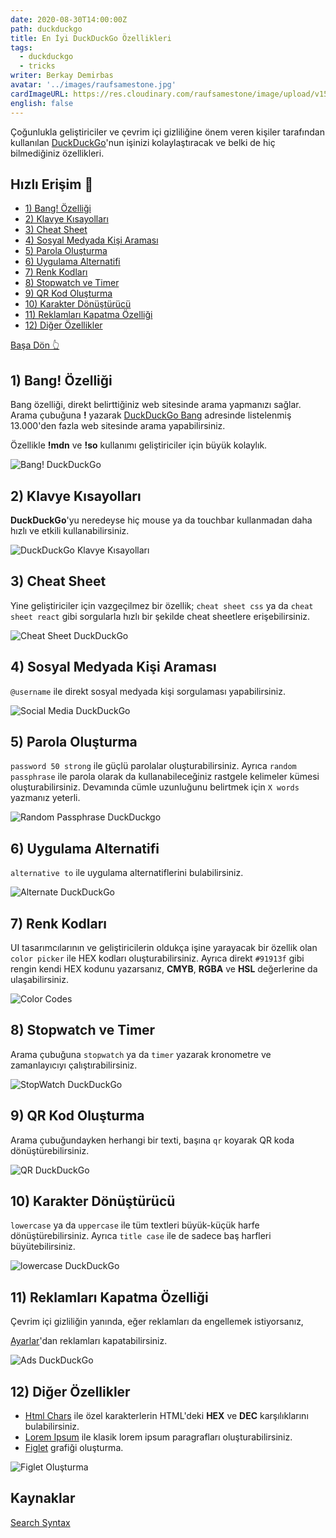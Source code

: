 ```yaml
---
date: 2020-08-30T14:00:00Z
path: duckduckgo
title: En İyi DuckDuckGo Özellikleri
tags:
  - duckduckgo
  - tricks
writer: Berkay Demirbas
avatar: '../images/raufsamestone.jpg'
cardImageURL: https://res.cloudinary.com/raufsamestone/image/upload/v1598788229/blog-contents/duckduckgo/pglblrhtryzfhfm8cytr.jpg
english: false
---
```


Çoğunlukla geliştiriciler ve çevrim içi gizliliğine önem veren kişiler tarafından kullanılan [DuckDuckGo](https://duckduckgo.com)'nun işinizi kolaylaştıracak ve belki de hiç bilmediğiniz özellikleri.

<div class='warning'>

## Hızlı Erişim 🚀

<div class='unlist'>

- [1) Bang! Özelliği](#1-bang-özelliği)
- [2) Klavye Kısayolları](#2-klavye-kısayolları)
- [3) Cheat Sheet](#3-cheat-sheet)
- [4) Sosyal Medyada Kişi Araması](#4-sosyal-medyada-kişi-araması)
- [5) Parola Oluşturma](#5-parola-oluşturma)
- [6) Uygulama Alternatifi](#6-uygulama-alternatifi)
- [7) Renk Kodları](#7-renk-kodları)
- [8) Stopwatch ve Timer](#8-stopwatch-ve-timer)
- [9) QR Kod Oluşturma](#9-qr-kod-oluşturma)
- [10) Karakter Dönüştürücü](#10-karakter-dönüştürücü)
- [11) Reklamları Kapatma Özelliği](#11-reklamları-kapatma-özelliği)
- [12) Diğer Özellikler](#12-diğer-özellikler)

</div>

</div>

<a href='#hızlı-erişim-'>
<div  class='gototop'>

Başa Dön 👆

</div>

</a>

## 1) Bang! Özelliği

Bang özelliği, direkt belirttiğiniz web sitesinde arama yapmanızı sağlar. Arama çubuğuna **!** yazarak [DuckDuckGo Bang](https://duckduckgo.com/bang) adresinde listelenmiş 13.000'den fazla web sitesinde arama yapabilirsiniz.

Özellikle **!mdn** ve **!so** kullanımı geliştiriciler için büyük kolaylık.

![Bang! DuckDuckGo](https://res.cloudinary.com/raufsamestone/image/upload/f_auto/v1598787158/blog-contents/duckduckgo/qzxpu51wx0qnqvpbmypz.webp)

## 2) Klavye Kısayolları

**DuckDuckGo**'yu neredeyse hiç mouse ya da touchbar kullanmadan daha hızlı ve etkili kullanabilirsiniz.

![DuckDuckGo Klavye Kısayolları](https://res.cloudinary.com/raufsamestone/image/upload/f_auto/v1598787158/blog-contents/duckduckgo/hoep6npo2xj1mwt9yiqf.webp)

## 3) Cheat Sheet

Yine geliştiriciler için vazgeçilmez bir özellik; `cheat sheet css` ya da `cheat sheet react` gibi sorgularla hızlı bir şekilde cheat sheetlere erişebilirsiniz.

![Cheat Sheet DuckDuckGo](https://res.cloudinary.com/raufsamestone/image/upload/f_auto/v1598787161/blog-contents/duckduckgo/zdbctokw0phpnrdwp29m.webp)

## 4) Sosyal Medyada Kişi Araması

`@username` ile direkt sosyal medyada kişi sorgulaması yapabilirsiniz.

![Social Media DuckDuckGo](https://res.cloudinary.com/raufsamestone/image/upload/f_auto/v1598789498/blog-contents/duckduckgo/b6q5vquuayqu82dsi1zj.webp)

## 5) Parola Oluşturma

`password 50 strong` ile güçlü parolalar oluşturabilirsiniz. Ayrıca `random passphrase` ile parola olarak da kullanabileceğiniz rastgele kelimeler kümesi oluşturabilirsiniz. Devamında cümle uzunluğunu belirtmek için `X words` yazmanız yeterli.

![Random Passphrase DuckDuckgo ](https://res.cloudinary.com/raufsamestone/image/upload/f_auto/v1598789703/blog-contents/duckduckgo/yplwlj9gs6tqtjivdcbq.webp)

## 6) Uygulama Alternatifi

`alternative to` ile uygulama alternatiflerini bulabilirsiniz.

![Alternate DuckDuckGo](https://res.cloudinary.com/raufsamestone/image/upload/f_auto/v1598789375/blog-contents/duckduckgo/djxg4msncaw1gvynnqeb.webp)

## 7) Renk Kodları

UI tasarımcılarının ve geliştiricilerin oldukça işine yarayacak bir özellik olan
`color picker` ile HEX kodları oluşturabilirsiniz. Ayrıca direkt `#91913f` gibi rengin kendi HEX kodunu yazarsanız, **CMYB**, **RGBA** ve **HSL** değerlerine da ulaşabilirsiniz.

![Color Codes](https://res.cloudinary.com/raufsamestone/image/upload/f_auto/v1598790292/blog-contents/duckduckgo/vuu19ed03ipfrkcxmnno.webp)

## 8) Stopwatch ve Timer

Arama çubuğuna `stopwatch` ya da `timer` yazarak kronometre ve zamanlayıcıyı çalıştırabilirsiniz.

![StopWatch DuckDuckGo](https://res.cloudinary.com/raufsamestone/image/upload/f_auto/v1598787158/blog-contents/duckduckgo/pq5xlfbtvtyfbqw7obj5.webp)

## 9) QR Kod Oluşturma

Arama çubuğundayken herhangi bir texti, başına `qr` koyarak QR koda dönüştürebilirsiniz.

![QR DuckDuckGo](https://res.cloudinary.com/raufsamestone/image/upload/f_auto/v1598787157/blog-contents/duckduckgo/tdt7tezeqnirbhccyw0r.webp)

## 10) Karakter Dönüştürücü

`lowercase` ya da `uppercase` ile tüm textleri büyük-küçük harfe dönüştürebilirsiniz. Ayrıca `title case` ile de sadece baş harfleri büyütebilirsiniz.

![lowercase DuckDuckGo](https://res.cloudinary.com/raufsamestone/image/upload/f_auto/v1598787157/blog-contents/duckduckgo/iqvmrpqssoloxmd1hgnv.webp)

## 11) Reklamları Kapatma Özelliği

Çevrim içi gizliliğin yanında, eğer reklamları da engellemek istiyorsanız,

[Ayarlar](https://duckduckgo.com/settings)'dan reklamları kapatabilirsiniz.

![Ads DuckDuckGo](https://res.cloudinary.com/raufsamestone/image/upload/f_auto/v1598788557/blog-contents/duckduckgo/crwkdw5xxouvpola1oii.webp)

## 12) Diğer Özellikler

- [Html Chars](https://duckduckgo.com/?q=html+chars&ia=answer) ile özel karakterlerin HTML'deki **HEX** ve **DEC** karşılıklarını bulabilirsiniz.
- [Lorem Ipsum](https://duckduckgo.com/?q=lorem+ipsum&ia=answer&iax=answer) ile klasik lorem ipsum paragrafları oluşturabilirsiniz.
- [Figlet](https://duckduckgo.com/?q=figlet+DuckDuckGo&ia=answer) grafiği oluşturma.

![Figlet Oluşturma](https://res.cloudinary.com/raufsamestone/image/upload/f_auto/v1598790992/blog-contents/duckduckgo/wbfhmmpavejnu1f3igt3.webp)

## Kaynaklar

[Search Syntax](https://help.duckduckgo.com/duckduckgo-help-pages/results/syntax/)
